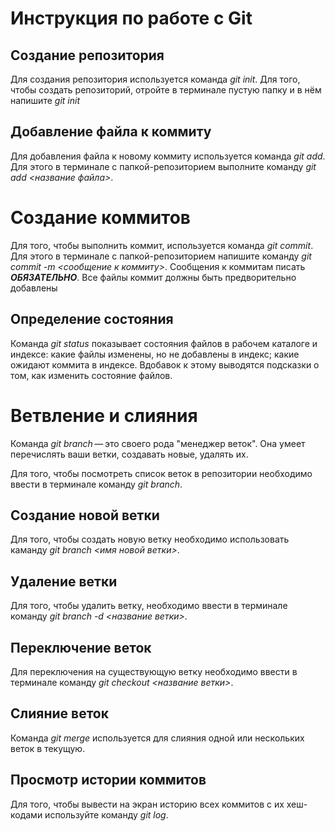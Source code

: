 # Инструкция по работе с Git

## Создание репозитория
Для создания репозитория используется команда *git init*. Для того, чтобы создать репозиторий, отройте в терминале пустую папку и в нём напишите *git init*

## Добавление файла к коммиту
Для добавления файла к новому коммиту используется команда *git add*. Для этого в терминале с папкой-репозиторием выполните команду *git add <название файла>*.

# Создание коммитов
Для того, чтобы выполнить коммит, используется команда *git commit*. Для этого в терминале с папкой-репозиторием напишите команду *git commit -m <сообщение к коммиту>*. Сообщения к коммитам писать ***ОБЯЗАТЕЛЬНО***. Все файлы коммит должны быть предворительно добавлены

## Определение состояния
Команда *git status* показывает состояния файлов в рабочем каталоге и индексе: какие файлы изменены, но не добавлены в индекс; какие ожидают коммита в индексе. Вдобавок к этому выводятся подсказки о том, как изменить состояние файлов.

# Ветвление и слияния

Команда *git branch* — это своего рода "менеджер веток". Она умеет перечислять ваши ветки, создавать новые, удалять их.

 Для того, чтобы посмотреть список веток в репозитории необходимо ввести в терминале команду *git branch*.

## Создание новой ветки
Для того, чтобы создать новую ветку необходимо использовать каманду *git branch <имя новой ветки>*.

## Удаление ветки
Для того, чтобы удалить ветку, необходимо ввести в терминале команду *git branch -d <название ветки>*.

## Переключение веток
Для переключения на существующую ветку необходимо ввести в терминале команду *git checkout <название ветки>*.

## Слияние веток
Команда *git merge* используется для слияния одной или нескольких веток в текущую. 

## Просмотр истории коммитов
Для того, чтобы вывести на экран историю всех коммитов с их хеш-кодами используйте команду *git log*.






